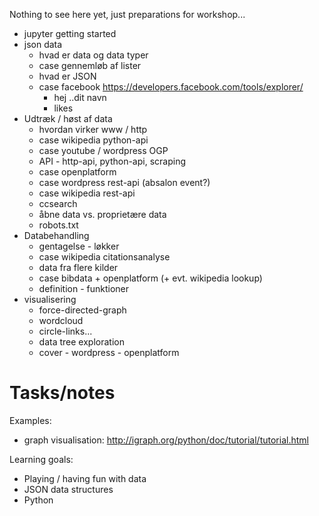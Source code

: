 Nothing to see here yet, just preparations for workshop...



- jupyter getting started
- json data
    - hvad er data og data typer
    - case gennemløb af lister
    - hvad er JSON
    - case facebook https://developers.facebook.com/tools/explorer/
        - hej ..dit navn
        - likes
- Udtræk / høst af data
    - hvordan virker www / http
    - case wikipedia python-api
    - case youtube / wordpress OGP
    - API - http-api, python-api, scraping
    - case openplatform
    - case wordpress rest-api (absalon event?)
    - case wikipedia rest-api
    - ccsearch
    - åbne data vs. proprietære data
    - robots.txt
- Databehandling
    - gentagelse - løkker
    - case wikipedia citationsanalyse
    - data fra flere kilder
    - case bibdata + openplatform (+ evt. wikipedia lookup)
    - definition - funktioner
- visualisering
    - force-directed-graph
    - wordcloud
    - circle-links...
    - data tree exploration
    - cover - wordpress - openplatform

# Tasks/notes

Examples:

- graph visualisation: http://igraph.org/python/doc/tutorial/tutorial.html


Learning goals:

- Playing / having fun with data
- JSON data structures
- Python
